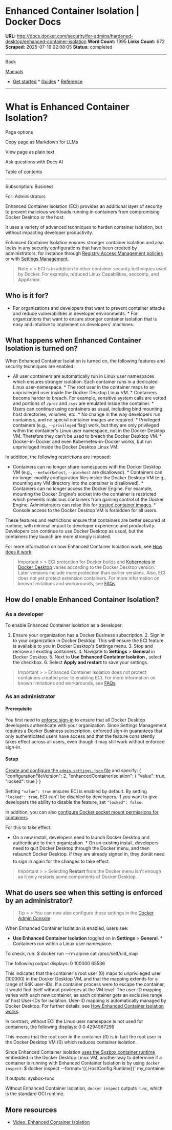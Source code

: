# Enhanced Container Isolation | Docker Docs

**URL:** http://docs.docker.com/security/for-admins/hardened-desktop/enhanced-container-isolation
**Word Count:** 1995
**Links Count:** 672
**Scraped:** 2025-07-16 02:08:05
**Status:** completed

---

Back

[Manuals](https://docs.docker.com/manuals/)

  * [Get started](http://docs.docker.com/get-started/)   * [Guides](http://docs.docker.com/guides/)   * [Reference](http://docs.docker.com/reference/)

* * *

# What is Enhanced Container Isolation?

Page options

Copy page as Markdown for LLMs

View page as plain text

Ask questions with Docs AI

Table of contents

* * *

Subscription: Business

For: Administrators

Enhanced Container Isolation \(ECI\) provides an additional layer of security to prevent malicious workloads running in containers from compromising Docker Desktop or the host.

It uses a variety of advanced techniques to harden container isolation, but without impacting developer productivity.

Enhanced Container Isolation ensures stronger container isolation and also locks in any security configurations that have been created by administrators, for instance through [Registry Access Management policies](https://docs.docker.com/enterprise/security/hardened-desktop/registry-access-management/) or with [Settings Management](https://docs.docker.com/enterprise/security/hardened-desktop/settings-management/).

> Note >  > ECI is in addition to other container security techniques used by Docker. For example, reduced Linux Capabilities, seccomp, and AppArmor.

## Who is it for?

  * For organizations and developers that want to prevent container attacks and reduce vulnerabilities in developer environments.   * For organizations that want to ensure stronger container isolation that is easy and intuitive to implement on developers' machines.

## What happens when Enhanced Container Isolation is turned on?

When Enhanced Container Isolation is turned on, the following features and security techniques are enabled:

  * All user containers are automatically run in Linux user namespaces which ensures stronger isolation. Each container runs in a dedicated Linux user-namespace.   * The root user in the container maps to an unprivileged user inside the Docker Desktop Linux VM.   * Containers become harder to breach. For example, sensitive system calls are vetted and portions of `/proc` and `/sys` are emulated inside the container.   * Users can continue using containers as usual, including bind mounting host directories, volumes, etc.   * No change in the way developers run containers, and no special container images are required.   * Privileged containers \(e.g., `--privileged` flag\) work, but they are only privileged within the container's Linux user namespace, not in the Docker Desktop VM. Therefore they can't be used to breach the Docker Desktop VM.   * Docker-in-Docker and even Kubernetes-in-Docker works, but run unprivileged inside the Docker Desktop Linux VM.

In addition, the following restrictions are imposed:

  * Containers can no longer share namespaces with the Docker Desktop VM \(e.g., `--network=host`, `--pid=host` are disallowed\).   * Containers can no longer modify configuration files inside the Docker Desktop VM \(e.g., mounting any VM directory into the container is disallowed\).   * Containers can no longer access the Docker Engine. For example, mounting the Docker Engine's socket into the container is restricted which prevents malicious containers from gaining control of the Docker Engine. Administrators can relax this for [trusted container images](https://docs.docker.com/enterprise/security/hardened-desktop/enhanced-container-isolation/config/).   * Console access to the Docker Desktop VM is forbidden for all users.

These features and restrictions ensure that containers are better secured at runtime, with minimal impact to developer experience and productivity. Developers can continue to use Docker Desktop as usual, but the containers they launch are more strongly isolated.

For more information on how Enhanced Container Isolation work, see [How does it work](https://docs.docker.com/enterprise/security/hardened-desktop/enhanced-container-isolation/how-eci-works/).

> Important >  > ECI protection for Docker builds and [Kubernetes in Docker Desktop](https://docs.docker.com/desktop/features/kubernetes/) varies according to the Docker Desktop version. Later versions include more protection than earlier versions. Also, ECI does not yet protect extension containers. For more information on known limitations and workarounds, see [FAQs](https://docs.docker.com/enterprise/security/hardened-desktop/enhanced-container-isolation/faq/).

## How do I enable Enhanced Container Isolation?

### As a developer

To enable Enhanced Container Isolation as a developer:

  1. Ensure your organization has a Docker Business subscription.   2. Sign in to your organization in Docker Desktop. This will ensure the ECI feature is available to you in Docker Desktop's Settings menu.   3. Stop and remove all existing containers.   4. Navigate to **Settings** > **General** in Docker Desktop.   5. Next to **Use Enhanced Container Isolation** , select the checkbox.   6. Select **Apply and restart** to save your settings.

> Important >  > Enhanced Container Isolation does not protect containers created prior to enabling ECI. For more information on known limitations and workarounds, see [FAQs](https://docs.docker.com/enterprise/security/hardened-desktop/enhanced-container-isolation/faq/).

### As an administrator

#### Prerequisite

You first need to [enforce sign-in](https://docs.docker.com/enterprise/security/enforce-sign-in/) to ensure that all Docker Desktop developers authenticate with your organization. Since Settings Management requires a Docker Business subscription, enforced sign-in guarantees that only authenticated users have access and that the feature consistently takes effect across all users, even though it may still work without enforced sign-in.

#### Setup

[Create and configure the `admin-settings.json` file](https://docs.docker.com/enterprise/security/hardened-desktop/settings-management/configure-json-file/) and specify:               {       "configurationFileVersion": 2,       "enhancedContainerIsolation": {         "value": true,         "locked": true       }     }

Setting `"value": true` ensures ECI is enabled by default. By setting `"locked": true`, ECI can't be disabled by developers. If you want to give developers the ability to disable the feature, set `"locked": false`.

In addition, you can also [configure Docker socket mount permissions for containers](https://docs.docker.com/enterprise/security/hardened-desktop/enhanced-container-isolation/config/).

For this to take effect:

  * On a new install, developers need to launch Docker Desktop and authenticate to their organization.   * On an existing install, developers need to quit Docker Desktop through the Docker menu, and then relaunch Docker Desktop. If they are already signed in, they donât need to sign in again for the changes to take effect.

> Important >  > Selecting **Restart** from the Docker menu isn't enough as it only restarts some components of Docker Desktop.

## What do users see when this setting is enforced by an administrator?

> Tip >  > You can now also configure these settings in the [Docker Admin Console](https://docs.docker.com/enterprise/security/hardened-desktop/settings-management/configure-admin-console/).

When Enhanced Container Isolation is enabled, users see:

  * **Use Enhanced Container Isolation** toggled on in **Settings** > **General**.   * Containers run within a Linux user namespace.

To check, run:               $ docker run --rm alpine cat /proc/self/uid_map     

The following output displays:                        0     100000      65536

This indicates that the container's root user \(0\) maps to unprivileged user \(100000\) in the Docker Desktop VM, and that the mapping extends for a range of 64K user-IDs. If a container process were to escape the container, it would find itself without privileges at the VM level. The user-ID mapping varies with each new container, as each container gets an exclusive range of host User-IDs for isolation. User-ID mapping is automatically managed by Docker Desktop. For further details, see [How Enhanced Container Isolation works](https://docs.docker.com/enterprise/security/hardened-desktop/enhanced-container-isolation/how-eci-works/).

In contrast, without ECI the Linux user namespace is not used for containers, the following displays:                        0          0 4294967295

This means that the root user in the container \(0\) is in fact the root user in the Docker Desktop VM \(0\) which reduces container isolation.

Since Enhanced Container Isolation [uses the Sysbox container runtime](https://docs.docker.com/enterprise/security/hardened-desktop/enhanced-container-isolation/how-eci-works/) embedded in the Docker Desktop Linux VM, another way to determine if a container is running with Enhanced Container Isolation is by using `docker inspect`:               $ docker inspect --format='{{.HostConfig.Runtime}}' my_container     

It outputs:               sysbox-runc

Without Enhanced Container Isolation, `docker inspect` outputs `runc`, which is the standard OCI runtime.

## More resources

  * [Video: Enhanced Container Isolation](https://www.youtube.com/watch?v=oA1WQZWnTAk)